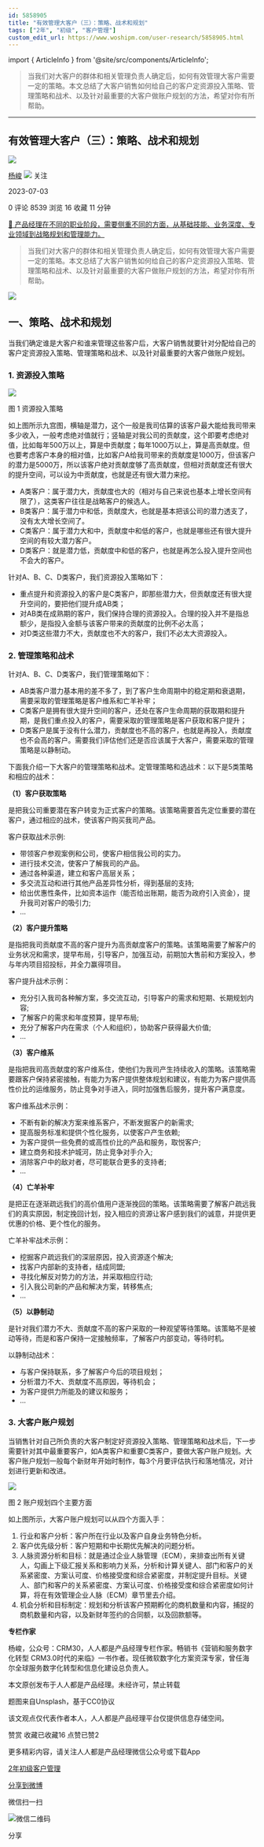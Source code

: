 ```yaml
---
id: 5858905
title: "有效管理大客户（三）：策略、战术和规划"
tags: ["2年", "初级", "客户管理"]
custom_edit_url: https://www.woshipm.com/user-research/5858905.html
---
```

import { ArticleInfo } from '@site/src/components/ArticleInfo';

<ArticleInfo
    author="杨峻"
    authorLink="https://www.woshipm.com/u/1101956"
    published="2023-07-03"
    views={8539}
    comments={0}
    collects={16}
/>

> 当我们对大客户的群体和相关管理负责人确定后，如何有效管理大客户需要一定的策略。本文总结了大客户销售如何给自己的客户定资源投入策略、管理策略和战术、以及针对最重要的大客户做账户规划的方法，希望对你有所帮助。

---

## 有效管理大客户（三）：策略、战术和规划

[![](https://image.woshipm.com/wp-files/2020/06/Rj83SAlkOYk2elvFFz9P.jpg!/both/72x72)](https://www.woshipm.com/u/1101956)

[杨峻](https://www.woshipm.com/u/1101956) ![](https://static.woshipm.com/tag/1121_1@2x.png) 关注

2023-07-03

0 评论 8539 浏览 16 收藏 11 分钟

[🔗 产品经理在不同的职业阶段，需要侧重不同的方面，从基础技能、业务深度、专业领域到战略规划和管理能力。](https://ke.qidianla.com/courses/90pm)

> 当我们对大客户的群体和相关管理负责人确定后，如何有效管理大客户需要一定的策略。本文总结了大客户销售如何给自己的客户定资源投入策略、管理策略和战术、以及针对最重要的大客户做账户规划的方法，希望对你有所帮助。

![](https://image.woshipm.com/2023/04/14/a1a3f674-da9e-11ed-95a1-00163e0b5ff3.png)

## 一、策略、战术和规划

当我们确定谁是大客户和谁来管理这些客户后，大客户销售就要针对分配给自己的客户定资源投入策略、管理策略和战术、以及针对最重要的大客户做账户规划。

### 1\. 资源投入策略

![](https://image.woshipm.com/2023/07/02/8b65ddbe-18d8-11ee-aac6-00163e0b5ff3.jpg)

图 1 资源投入策略

如上图所示九宫图，横轴是潜力，这个一般是我司估算的该客户最大能给我司带来多少收入，一般考虑绝对值就行；竖轴是对我公司的贡献度，这个即要考虑绝对值，比如每年500万以上，算是中贡献度；每年1000万以上，算是高贡献度。但也要考虑客户本身的相对值，比如客户A给我司带来的贡献度是1000万，但该客户的潜力是5000万，所以该客户绝对贡献度够了高贡献度，但相对贡献度还有很大的提升空间，可以设为中贡献度，也就是还有很大潜力来挖。

*   A类客户：属于潜力大，贡献度也大的（相对与自己来说也基本上增长空间有限了），这类客户往往是战略客户的候选人。
*   B类客户：属于潜力中和低，贡献度大，也就是基本把该公司的潜力透支了，没有太大增长空间了。
*   C类客户：属于潜力大和中，贡献度中和低的客户，也就是哪些还有很大提升空间的有较大潜力客户。
*   D类客户：就是潜力低，贡献度中和低的客户，也就是再怎么投入提升空间也不会大的客户。

针对A、B、C、D类客户，我们资源投入策略如下：

*   重点提升和资源投入的客户是C类客户，即那些潜力大，但贡献度还有很大提升空间的，要把他们提升成AB类；
*   对AB类在成熟期的客户，我们保持合理的资源投入。合理的投入并不是指总额少，是指投入金额与该客户带来的贡献度的比例不必太高；
*   对D类这些潜力不大，贡献度也不大的客户，我们不必太大资源投入。

### 2\. 管理策略和战术

针对A、B、C、D类客户，我们管理策略如下：

*   AB类客户潜力基本用的差不多了，到了客户生命周期中的稳定期和衰退期，需要采取的管理策略是客户维系和亡羊补牢；
*   C类客户是拥有很大提升空间的客户，还处在客户生命周期的获取期和提升期，是我们重点投入的客户，需要采取的管理策略是客户获取和客户提升；
*   D类客户是属于没有什么潜力，贡献度也不高的客户，也就是再投入，贡献度也不会高的客户。需要我们评估他们还是否应该属于大客户，需要采取的管理策略是以静制动。

下面我介绍一下大客户的管理策略和战术。定管理策略和选战术：以下是5类策略和相应的战术：

**（1）客户获取策略**

是把我公司重要潜在客户转变为正式客户的策略。该策略需要首先定位重要的潜在客户，通过相应的战术，使该客户购买我司产品。

客户获取战术示例:

*   带领客户参观案例和公司，使客户相信我公司的实力。
*   进行技术交流，使客户了解我司的产品。
*   通过各种渠道，建立和客户高层关系；
*   多交流互动和进行其他产品差异性分析，得到基层的支持;
*   给出优惠性条件，比如资本运作（能否给出账期，能否为政府引入资金），提升我司对客户的吸引力;
*   …

**（2）客户提升策略**

是指把我司贡献度不高的客户提升为高贡献度客户的策略。该策略需要了解客户的业务状况和需求，提早布局，引导客户，加强互动，前期加大售前和方案投入，参与年内项目招投标，并全力赢得项目。

客户提升战术示例：

*   充分引入我司各种解方案，多交流互动，引导客户的需求和短期、长期规划内容;
*   了解客户的需求和年度预算，提早布局;
*   充分了解客户内在需求（个人和组织），协助客户获得最大价值;
*   …

**（3）客户维系**

是指把我司高贡献度的客户维系住，使他们为我司产生持续收入的策略。该策略需要跟客户保持紧密接触，有能力为客户提供整体规划和建议，有能力为客户提供高性价比的运维服务，防止竞争对手进入，同时加强售后服务，提升客户满意度。

客户维系战术示例：

*   不断有新的解决方案来维系客户，不断发掘客户的新需求;
*   提高服务标准和提供个性化服务，以使客户产生依赖;
*   为客户提供一些免费的或高性价比的产品和服务，取悦客户;
*   建立商务和技术护城河，防止竞争对手介入;
*   消除客户中的敌对者，尽可能联合更多的支持者;
*   …

**（4）亡羊补牢**

是把正在逐渐疏远我们的高价值用户逐渐挽回的策略。该策略需要了解客户疏远我们的真实原因，制定挽回计划，投入相应的资源让客户感到我们的诚意，并提供更优惠的价格、更个性化的服务。

亡羊补牢战术示例：

*   挖掘客户疏远我们的深层原因，投入资源逐个解决;
*   找客户内部新的支持者，结成同盟;
*   寻找化解反对势力的方法，并采取相应行动;
*   引入我公司新的产品和解决方案，转移焦点;
*   …

**（5）以静制动**

是针对我们潜力不大、贡献度不高的客户采取的一种观望等待策略。该策略不是被动等待，而是和客户保持一定接触频率，了解客户内部变动，等待时机。

以静制动战术：

*   与客户保持联系，多了解客户今后的项目规划；
*   分析潜力不大、贡献度不高原因，等待机会；
*   为客户提供力所能及的建议和服务；
*   …

### 3\. 大客户账户规划

当销售针对自己所负责的大客户制定好资源投入策略、管理策略和战术后，下一步需要针对其中最重要客户，如A类客户和重要C类客户，要做大客户账户规划。大客户账户规划一般每个新财年开始时制作，每3个月要评估执行和落地情况，对计划进行更新和改进。

![](https://image.woshipm.com/2023/07/02/9ed5e7d6-18d8-11ee-aac6-00163e0b5ff3.jpg)

图 2 账户规划四个主要方面

如上图所示，大客户账户规划可以从四个方面入手：

1.  行业和客户分析：客户所在行业以及客户自身业务特色分析。
2.  客户优先级分析：客户短期和中长期优先解决的问题分析。
3.  人脉资源分析和目标：就是通过企业人脉管理（ECM），来排查出所有关键人，勾画上下级汇报关系和影响力关系，分析和计算关键人、部门和客户的关系紧密度、方案认可度、价格接受度和综合紧密度，并制定提升目标。关键人、部门和客户的关系紧密度、方案认可度、价格接受度和综合紧密度如何计算，将在有效管理企业人脉（ECM）章节里去介绍。
4.  机会分析和目标制定：规划和分析该客户预期孵化的商机数量和内容，捕捉的商机数量和内容，以及新财年签约的合同额，以及回款额等。

**专栏作家**

杨峻，公众号：CRM30，人人都是产品经理专栏作家。畅销书《营销和服务数字化转型 CRM3.0时代的来临》一书作者。现任微软数字化方案资深专家，曾任海尔全球服务数字化转型和信息化建设总负责人。

本文原创发布于人人都是产品经理。未经许可，禁止转载

题图来自Unsplash，基于CC0协议

该文观点仅代表作者本人，人人都是产品经理平台仅提供信息存储空间。

赞赏 收藏已收藏16 点赞已赞2

更多精彩内容，请关注人人都是产品经理微信公众号或下载App

[2年](https://www.woshipm.com/tag/2%e5%b9%b4)[初级](https://www.woshipm.com/tag/%e5%88%9d%e7%ba%a7)[客户管理](https://www.woshipm.com/tag/%e5%ae%a2%e6%88%b7%e7%ae%a1%e7%90%86)

[分享到微博](https://service.weibo.com/share/share.php?appkey=2775287854&title=有效管理大客户（三）：策略、战术和规划&url=https://www.woshipm.com/user-research/5858905.html&pic=https://image.woshipm.com/2023/04/14/a1a3f674-da9e-11ed-95a1-00163e0b5ff3.png)

微信扫一扫

![微信二维码](https://api.pwmqr.com/qrcode/create/?url=https://www.woshipm.com/user-research/5858905.html)

分享
